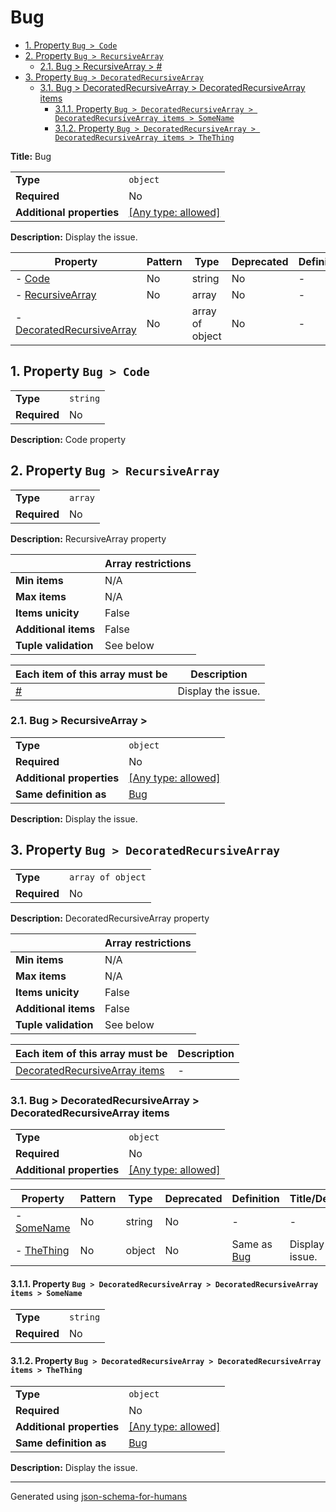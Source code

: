 # Bug

- [1. Property `Bug > Code`](#Code)
- [2. Property `Bug > RecursiveArray`](#RecursiveArray)
  - [2.1. Bug > RecursiveArray > #](#RecursiveArray_items)
- [3. Property `Bug > DecoratedRecursiveArray`](#DecoratedRecursiveArray)
  - [3.1. Bug > DecoratedRecursiveArray > DecoratedRecursiveArray items](#DecoratedRecursiveArray_items)
    - [3.1.1. Property `Bug > DecoratedRecursiveArray > DecoratedRecursiveArray items > SomeName`](#DecoratedRecursiveArray_items_SomeName)
    - [3.1.2. Property `Bug > DecoratedRecursiveArray > DecoratedRecursiveArray items > TheThing`](#DecoratedRecursiveArray_items_TheThing)

**Title:** Bug

|                           |                                                                           |
| ------------------------- | ------------------------------------------------------------------------- |
| **Type**                  | `object`                                                                  |
| **Required**              | No                                                                        |
| **Additional properties** | [[Any type: allowed]](# "Additional Properties of any type are allowed.") |

**Description:** Display the issue.

| Property                                               | Pattern | Type            | Deprecated | Definition | Title/Description                |
| ------------------------------------------------------ | ------- | --------------- | ---------- | ---------- | -------------------------------- |
| - [Code](#Code )                                       | No      | string          | No         | -          | Code property                    |
| - [RecursiveArray](#RecursiveArray )                   | No      | array           | No         | -          | RecursiveArray property          |
| - [DecoratedRecursiveArray](#DecoratedRecursiveArray ) | No      | array of object | No         | -          | DecoratedRecursiveArray property |

## <a name="Code"></a>1. Property `Bug > Code`

|              |          |
| ------------ | -------- |
| **Type**     | `string` |
| **Required** | No       |

**Description:** Code property

## <a name="RecursiveArray"></a>2. Property `Bug > RecursiveArray`

|              |         |
| ------------ | ------- |
| **Type**     | `array` |
| **Required** | No      |

**Description:** RecursiveArray property

|                      | Array restrictions |
| -------------------- | ------------------ |
| **Min items**        | N/A                |
| **Max items**        | N/A                |
| **Items unicity**    | False              |
| **Additional items** | False              |
| **Tuple validation** | See below          |

| Each item of this array must be | Description        |
| ------------------------------- | ------------------ |
| [#](#RecursiveArray_items)      | Display the issue. |

### <a name="RecursiveArray_items"></a>2.1. Bug > RecursiveArray > #

|                           |                                                                           |
| ------------------------- | ------------------------------------------------------------------------- |
| **Type**                  | `object`                                                                  |
| **Required**              | No                                                                        |
| **Additional properties** | [[Any type: allowed]](# "Additional Properties of any type are allowed.") |
| **Same definition as**    | [Bug](#root)                                                              |

**Description:** Display the issue.

## <a name="DecoratedRecursiveArray"></a>3. Property `Bug > DecoratedRecursiveArray`

|              |                   |
| ------------ | ----------------- |
| **Type**     | `array of object` |
| **Required** | No                |

**Description:** DecoratedRecursiveArray property

|                      | Array restrictions |
| -------------------- | ------------------ |
| **Min items**        | N/A                |
| **Max items**        | N/A                |
| **Items unicity**    | False              |
| **Additional items** | False              |
| **Tuple validation** | See below          |

| Each item of this array must be                                 | Description |
| --------------------------------------------------------------- | ----------- |
| [DecoratedRecursiveArray items](#DecoratedRecursiveArray_items) | -           |

### <a name="DecoratedRecursiveArray_items"></a>3.1. Bug > DecoratedRecursiveArray > DecoratedRecursiveArray items

|                           |                                                                           |
| ------------------------- | ------------------------------------------------------------------------- |
| **Type**                  | `object`                                                                  |
| **Required**              | No                                                                        |
| **Additional properties** | [[Any type: allowed]](# "Additional Properties of any type are allowed.") |

| Property                                               | Pattern | Type   | Deprecated | Definition            | Title/Description  |
| ------------------------------------------------------ | ------- | ------ | ---------- | --------------------- | ------------------ |
| - [SomeName](#DecoratedRecursiveArray_items_SomeName ) | No      | string | No         | -                     | -                  |
| - [TheThing](#DecoratedRecursiveArray_items_TheThing ) | No      | object | No         | Same as [Bug](#root ) | Display the issue. |

#### <a name="DecoratedRecursiveArray_items_SomeName"></a>3.1.1. Property `Bug > DecoratedRecursiveArray > DecoratedRecursiveArray items > SomeName`

|              |          |
| ------------ | -------- |
| **Type**     | `string` |
| **Required** | No       |

#### <a name="DecoratedRecursiveArray_items_TheThing"></a>3.1.2. Property `Bug > DecoratedRecursiveArray > DecoratedRecursiveArray items > TheThing`

|                           |                                                                           |
| ------------------------- | ------------------------------------------------------------------------- |
| **Type**                  | `object`                                                                  |
| **Required**              | No                                                                        |
| **Additional properties** | [[Any type: allowed]](# "Additional Properties of any type are allowed.") |
| **Same definition as**    | [Bug](#root)                                                              |

**Description:** Display the issue.

----------------------------------------------------------------------------------------------------------------------------
Generated using [json-schema-for-humans](https://github.com/coveooss/json-schema-for-humans)
